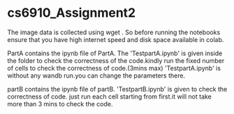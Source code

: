 # cs6910_Assignment2
The image data is collected using wget <link>. So before running the notebooks ensure that you have high internet speed and disk space available in colab.

PartA contains the ipynb file of PartA.
The 'TestpartA.ipynb' is given inside the folder to check the correctness of the code.kindly run the fixed number of cells to check the correctness of code.(3mins max)
'TestpartA.ipynb' is without any wandb run.you can change the parameters there.

partB contains the ipynb file of partB.
'TestpartB.ipynb' is given to check the correctness of code. just run each cell starting from first.it will not take more than 3 mins to check the code.
